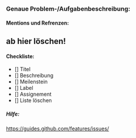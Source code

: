 ### Genaue Problem-/Aufgabenbeschreibung:   
      
   
   
#### Mentions und Refrenzen:
   
   
## __ab hier löschen!__

#### Checkliste:
- [] Titel
- [] Beschreibung
- [] Meilenstein
- [] Label
- [] Assignement
- [] Liste löschen

##### Hilfe:
https://guides.github.com/features/issues/
